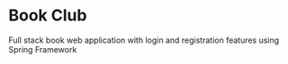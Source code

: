 # Book Club

Full stack book web application with login and registration features using Spring Framework
